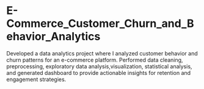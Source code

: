 # E-Commerce_Customer_Churn_and_Behavior_Analytics
Developed a data analytics project where I analyzed customer behavior and churn patterns for an e-commerce platform. Performed data cleaning, preprocessing, exploratory data analysis,visualization, statistical analysis,  and generated dashboard to provide actionable insights for retention and engagement strategies.
